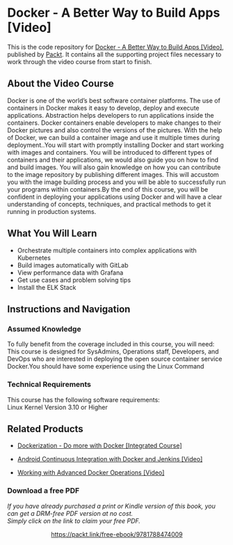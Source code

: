 # Docker - A Better Way to Build Apps [Video]
This is the code repository for [Docker - A Better Way to Build Apps [Video]](https://www.packtpub.com/virtualization-and-cloud/docker-better-way-build-apps-video?utm_source=github&utm_medium=repository&utm_campaign=9781788474009), published by [Packt](https://www.packtpub.com/?utm_source=github). It contains all the supporting project files necessary to work through the video course from start to finish.
## About the Video Course
Docker is one of the world’s best software container platforms. The use of containers in Docker makes it easy to develop, deploy and execute applications. Abstraction helps developers to run applications inside the containers. Docker containers enable developers to make changes to their Docker pictures and also control the versions of the pictures. With the help of Docker, we can build a container image and use it multiple times during deployment..You will start with promptly installing Docker and start working with images and containers. You will be introduced to different types of containers and their applications, we would also guide you on how to find and build images. You will also gain knowledge on how you can contribute to the image repository by publishing different images. This will accustom you with the image building process and you will be able to successfully run your programs within containers.By the end of this course, you will be confident in deploying your applications using Docker and will have a clear understanding of concepts, techniques, and practical methods to get it running in production systems.

<H2>What You Will Learn</H2>
<DIV class=book-info-will-learn-text>
<UL>
<LI>Orchestrate multiple containers into complex applications with Kubernetes 
<LI>Build images automatically with GitLab 
<LI>View performance data with Grafana 
<LI>Get use cases and problem solving tips 
<LI>Install the ELK Stack </LI></UL></DIV>

## Instructions and Navigation
### Assumed Knowledge
To fully benefit from the coverage included in this course, you will need:<br/>
This course is designed for SysAdmins, Operations staff, Developers, and DevOps who are interested in deploying the open source container service Docker.You should have some experience using the Linux Command
### Technical Requirements
This course has the following software requirements:<br/>
Linux Kernel Version 3.10 or Higher

## Related Products
* [Dockerization - Do more with Docker [Integrated Course]](https://www.packtpub.com/virtualization-and-cloud/dockerization-do-more-docker-integrated-course?utm_source=github&utm_medium=repository&utm_campaign=9781788394857)

* [Android Continuous Integration with Docker and Jenkins [Video]](https://www.packtpub.com/application-development/android-continuous-integration-docker-and-jenkins-video?utm_source=github&utm_medium=repository&utm_campaign=9781838556211)

* [Working with Advanced Docker Operations [Video]](https://www.packtpub.com/virtualization-and-cloud/working-advanced-docker-operations-video?utm_source=github&utm_medium=repository&utm_campaign=9781788471695)

### Download a free PDF

 <i>If you have already purchased a print or Kindle version of this book, you can get a DRM-free PDF version at no cost.<br>Simply click on the link to claim your free PDF.</i>
<p align="center"> <a href="https://packt.link/free-ebook/9781788474009">https://packt.link/free-ebook/9781788474009 </a> </p>